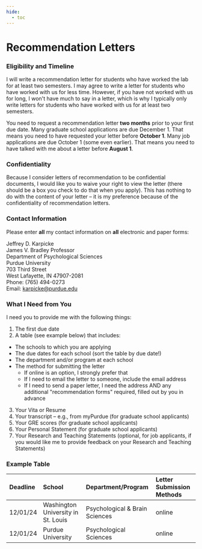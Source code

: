 ```yaml
---
hide:
  - toc
---
```


# Recommendation Letters

### Eligibility and Timeline

I will write a recommendation letter for students who have worked the lab for at least two semesters. I may agree to write a letter for students who have worked with us for less time. However, if you have not worked with us for long, I won't have much to say in a letter, which is why I typically only write letters for students who have worked with us for at least two semesters.

You need to request a recommendation letter **two months** prior to your first due date. Many graduate school applications are due December 1. That means you need to have requested your letter before **October 1**. Many job applications are due October 1 (some even earlier). That means you need to have talked with me about a letter before **August 1**.

### Confidentiality

Because I consider letters of recommendation to be confidential documents, I would like you to waive your right to view the letter (there should be a box you check to do that when you apply). This has nothing to do with the content of your letter – it is my preference because of the confidentiality of recommendation letters.

### Contact Information

Please enter **all** my contact information on **all** electronic and paper forms:

Jeffrey D. Karpicke<br>
James V. Bradley Professor<br>
Department of Psychological Sciences<br>
Purdue University<br>
703 Third Street<br>
West Lafayette, IN 47907-2081<br>
Phone: (765) 494-0273<br>
Email: karpicke@purdue.edu <br>

### What I Need from You

I need you to provide me with the following things:

1. The first due date
2. A table (see example below) that includes:
  * The schools to which you are applying
  * The due dates for each school (sort the table by due date!)
  * The department and/or program at each school
  * The method for submitting the letter
    - If online is an option, I strongly prefer that
    - If I need to email the letter to someone, include the email address
    - If I need to send a paper letter, I need the address AND any additional "recommendation forms" required, filled out by you in advance
3.	Your Vita or Resume
4.	Your transcript – e.g., from myPurdue (for graduate school applicants)
5.	Your GRE scores (for graduate school applicants)
6.	Your Personal Statement (for graduate school applicants)
7.	Your Research and Teaching Statements (optional, for job applicants, if you would like me to provide feedback on your Research and Teaching Statements)

### Example Table
| Deadline    | School                              | Department/Program              | Letter Submission Methods
|:----------- | :---------------------------------- |:------------------------------- |:------------------------- 
| 12/01/24    | Washington University in St. Louis  | Psychological & Brain Sciences | online 
| 12/01/24    | Purdue University                   | Psychological Sciences       | online 